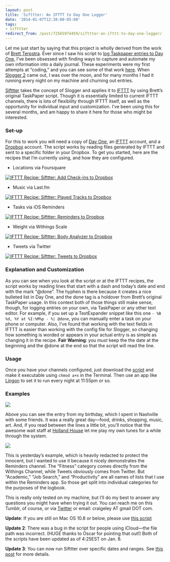 ```yaml
---
layout: post
title: 'Sifttter: An IFTTT to Day One Logger'
date: '2014-01-07T12:38:00-05:00'
tags:
- sifttter
redirect_from: /post/72565974459/sifttter-an-ifttt-to-day-one-logger/
---
```


Let me just start by saying that this project is wholly derived from the work of [Brett Terpstra](http://brettterpstra.com/). Ever since I saw his script to [log Taskpaper entries to Day One](http://brettterpstra.com/2012/02/25/automating-taskpaper-to-day-one-logs/), I’ve been obsessed with finding ways to capture and automate my own information into a daily journal. These experiments were my first attempts at “coding,” and you can see some of that work [here](http://craigeley.com/tagged/logging). When [Slogger 2](http://ttscoff.github.io/Slogger/) came out, I was over the moon, and for many months I had it running every night on my machine and churning out entries.

[Sifttter](https://gist.github.com/craigeley/8301817) takes the concept of Slogger and applies it to [IFTTT](https://ifttt.com/) by using Brett’s original TaskPaper script. Though it is essentially limited to current IFTTT channels, there is lots of flexibility through IFTTT itself, as well as the opportunity for individual input and customization. I’ve been using this for several months, and am happy to share it here for those who might be interested.

### Set-up

For this to work you will need a copy of [Day One](http://dayoneapp.com/), an [IFTTT](https://ifttt.com/) account, and a [Dropbox](https://www.dropbox.com/) account. The script works by reading files generated by IFTTT and sent to a specific folder in your Dropbox. To get you started, here are the recipes that I’m currently using, and how they are configured.

-   Locations via Foursquare

[![IFTTT Recipe: Sifttter: Add Check-ins to Dropbox](https://ifttt.com/recipe_embed_img/138672)](https://ifttt.com/view_embed_recipe/138672)

-   Music via Last.fm

[![IFTTT Recipe: Sifttter: Played Tracks to Dropbox](https://ifttt.com/recipe_embed_img/138673)](https://ifttt.com/view_embed_recipe/138673)

-   Tasks via iOS Reminders

[![IFTTT Recipe: Sifttter: Reminders to Dropbox](https://ifttt.com/recipe_embed_img/138671)](https://ifttt.com/view_embed_recipe/138671)

-   Weight via Withings Scale

[![IFTTT Recipe: Sifttter: Body Analyzer to Dropbox](https://ifttt.com/recipe_embed_img/138658)](https://ifttt.com/view_embed_recipe/138658)

-   Tweets via Twitter

[![IFTTT Recipe: Sifttter: Tweets to Dropbox](https://ifttt.com/recipe_embed_img/138670)](https://ifttt.com/view_embed_recipe/138670)

### Explanation and Customization

As you can see when you look at the script or at the IFTTT recipes, the script works by reading lines that start with a dash and today’s date and end with the mark “@done”. The hyphen is there because it creates a nice bulleted list in Day One, and the done tag is a holdover from Brett’s original TaskPaper usage. In this context both of those things still make sense, though, for logging entries on your own, via TaskPaper or any other text editor. For example, if you set up a TextExpander snippet like this one `- %B %d, %Y at %I:%M%p - %| @done`, you can manually enter a task on your phone or computer. Also, I’ve found that working with the text fields in IFTTT is easier than working with the config file for Slogger, so changing how something is worded or appears in your actual entry is as simple as changing it in the recipe. **Fair Warning**: you *must* keep the the date at the beginning and the @done at the end so that the script will read the line.

### Usage

Once you have your channels configured, just download the [script](https://gist.github.com/craigeley/8301817) and make it executable using `chmod a+x` in the Terminal. Then use an app like [Lingon](https://itunes.apple.com/us/app/lingon-3/id450201424?mt=12) to set it to run every night at 11:55pm or so.

### Examples

![](http://d.pr/XJUk+)

Above you can see the entry from my birthday, which I spent in Nashville with some friends. It was a really great day—food, drinks, shopping, music, art. And, if you read between the lines a little bit, you’ll notice that the awesome wait staff at [Holland House](http://www.hollandhousebarandrefuge.com/) let me play my own tunes for a while through the system.

![](http://d.pr/835H+)

This is yesterday’s example, which is heavily redacted to protect the innocent, but I wanted to use it because it nicely demonstrates the Reminders channel. The “Fitness” category comes directly from the Withings Channel, while Tweets obviously comes from Twitter. But “Academic,” “Job Search,” and “Productivity” are all names of lists that I use within the Reminders app. So those get split into individual categories for the purposes of the logbook.

This is really only tested on my machine, but I’ll do my best to answer any questions you might have when trying it out. You can reach me on this Tumblr, of course, or via [Twitter](https://twitter.com/craigeley) or email: craigeley AT gmail DOT com.

**Update**: If you are still on Mac OS 10.8 or below, please use [this script](https://gist.github.com/craigeley/8322805)

**Update 2**: There was a bug in the script for people using iCloud—the file path was incorrect. (HUGE thanks to Oscar for pointing that out!) Both of the scripts have been updated as of 4:25EST on Jan. 8.

**Update 3**: You can now run Sifttter over specific dates and ranges. See [this post](http://craigeley.com/post/77908985251/sifttter-update-the-date-update) for more details.

